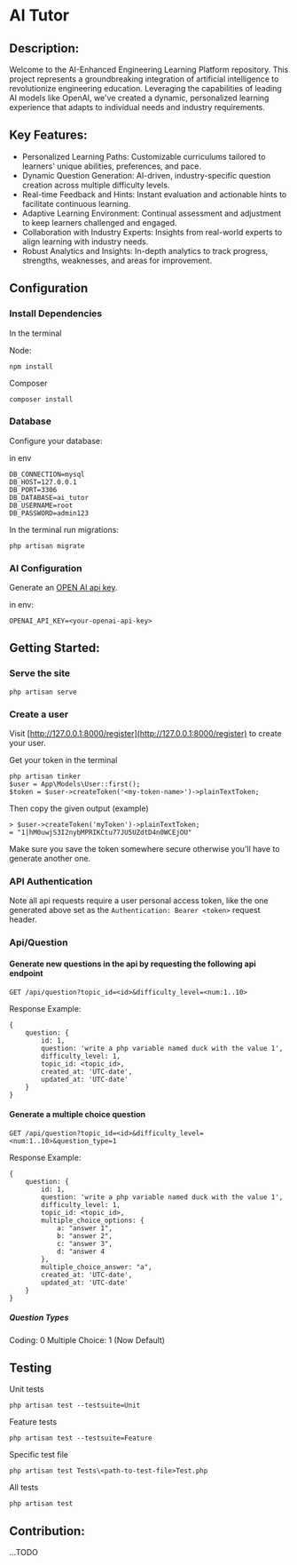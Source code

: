 # AI Tutor

## Description:

Welcome to the AI-Enhanced Engineering Learning Platform repository. This project represents a groundbreaking integration of artificial intelligence to revolutionize engineering education. Leveraging the capabilities of leading AI models like OpenAI, we've created a dynamic, personalized learning experience that adapts to individual needs and industry requirements.

## Key Features:

- Personalized Learning Paths: Customizable curriculums tailored to learners' unique abilities, preferences, and pace.
- Dynamic Question Generation: AI-driven, industry-specific question creation across multiple difficulty levels.
- Real-time Feedback and Hints: Instant evaluation and actionable hints to facilitate continuous learning.
- Adaptive Learning Environment: Continual assessment and adjustment to keep learners challenged and engaged.
- Collaboration with Industry Experts: Insights from real-world experts to align learning with industry needs.
- Robust Analytics and Insights: In-depth analytics to track progress, strengths, weaknesses, and areas for improvement.

## Configuration

### Install Dependencies

In the terminal

Node:
```
npm install
```

Composer
```
composer install
```

### Database

Configure your database:

in env
```
DB_CONNECTION=mysql
DB_HOST=127.0.0.1
DB_PORT=3306
DB_DATABASE=ai_tutor
DB_USERNAME=root
DB_PASSWORD=admin123
```

In the terminal run migrations:
```
php artisan migrate
```

### AI Configuration

Generate an [OPEN AI api key](https://platform.openai.com/account/api-keys).

in env:
```
OPENAI_API_KEY=<your-openai-api-key>
```

## Getting Started:

### Serve the site

```
php artisan serve
```

### Create a user

Visit [http://127.0.0.1:8000/register](http://127.0.0.1:8000/register) to create your user.

Get your token in the terminal

```
php artisan tinker
$user = App\Models\User::first();
$token = $user->createToken('<my-token-name>')->plainTextToken;
```

Then copy the given output (example)

```
> $user->createToken('myToken')->plainTextToken;
= "1|hM0uwjS3I2nybMPRIKCtu77JU5UZdtD4n0WCEjOU"
```

Make sure you save the token somewhere secure otherwise you'll have
to generate another one.

### API Authentication

Note all api requests require a user personal access token, like the one generated above
set as the `Authentication: Bearer <token>` request header.

### Api/Question

#### Generate new questions in the api by requesting the following api endpoint

```
GET /api/question?topic_id=<id>&difficulty_level=<num:1..10>
```

Response Example:

```
{
    question: {
        id: 1,
        question: 'write a php variable named duck with the value 1',
        difficulty_level: 1,
        topic_id: <topic_id>,
        created_at: 'UTC-date',
        updated_at: 'UTC-date'
    }
}
```

#### Generate a multiple choice question

```
GET /api/question?topic_id=<id>&difficulty_level=<num:1..10>&question_type=1
```


Response Example:

```
{
    question: {
        id: 1,
        question: 'write a php variable named duck with the value 1',
        difficulty_level: 1,
        topic_id: <topic_id>,
        multiple_choice_options: {
            a: "answer 1",
            b: "answer 2",
            c: "answer 3",
            d: "answer 4
        },
        multiple_choice_answer: "a",
        created_at: 'UTC-date',
        updated_at: 'UTC-date'
    }
}
```

##### Question Types

Coding: 0 
Multiple Choice: 1 (Now Default)


## Testing


Unit tests
```
php artisan test --testsuite=Unit 
```

Feature tests
```
php artisan test --testsuite=Feature
```

Specific test file
```
php artisan test Tests\<path-to-test-file>Test.php
```

All tests
```
php artisan test
```


## Contribution:

...TODO